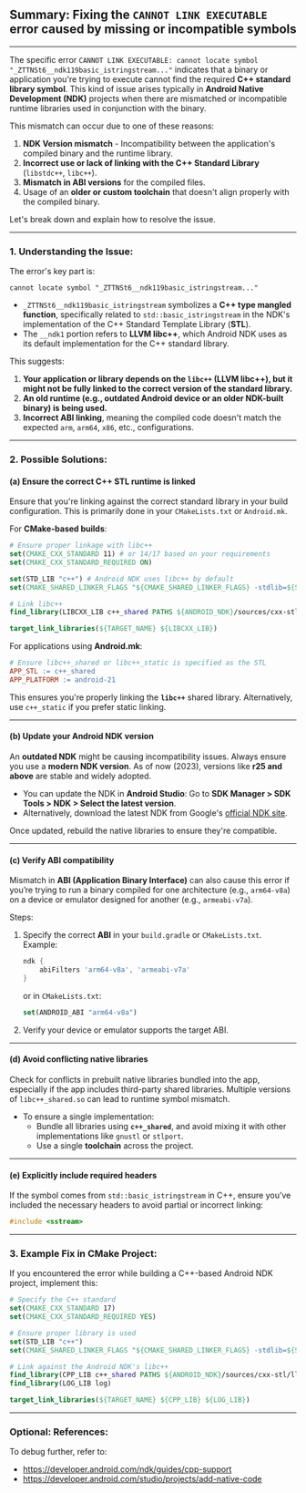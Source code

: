 ## Summary: Fixing the **`CANNOT LINK EXECUTABLE`** error caused by **missing or incompatible symbols**
---
The specific error `CANNOT LINK EXECUTABLE: cannot locate symbol "_ZTTNSt6__ndk119basic_istringstream..."` indicates that a binary or application you're trying to execute cannot find the required **C++ standard library symbol**. This kind of issue arises typically in **Android Native Development (NDK)** projects when there are mismatched or incompatible runtime libraries used in conjunction with the binary.

This mismatch can occur due to one of these reasons:
1. **NDK Version mismatch** - Incompatibility between the application's compiled binary and the runtime library.
2. **Incorrect use or lack of linking with the C++ Standard Library** (`libstdc++`, `libc++`).
3. **Mismatch in ABI versions** for the compiled files.
4. Usage of an **older or custom toolchain** that doesn't align properly with the compiled binary.

Let's break down and explain how to resolve the issue.

---

### 1. **Understanding the Issue**:
The error's key part is:
```plaintext
cannot locate symbol "_ZTTNSt6__ndk119basic_istringstream..."
```
- `_ZTTNSt6__ndk119basic_istringstream` symbolizes a **C++ type mangled function**, specifically related to `std::basic_istringstream` in the NDK's implementation of the C++ Standard Template Library (**STL**).
- The `__ndk1` portion refers to **LLVM libc++**, which Android NDK uses as its default implementation for the C++ standard library.

This suggests:
1. **Your application or library depends on the `libc++` (LLVM libc++), but it might not be fully linked to the correct version of the standard library.** 
2. **An old runtime (e.g., outdated Android device or an older NDK-built binary) is being used.**
3. **Incorrect ABI linking**, meaning the compiled code doesn't match the expected `arm`, `arm64`, `x86`, etc., configurations.

---

### 2. **Possible Solutions**:

#### (a) **Ensure the correct C++ STL runtime is linked**
Ensure that you're linking against the correct standard library in your build configuration. This is primarily done in your `CMakeLists.txt` or `Android.mk`.

For **CMake-based builds**:
```cmake
# Ensure proper linkage with libc++
set(CMAKE_CXX_STANDARD 11) # or 14/17 based on your requirements
set(CMAKE_CXX_STANDARD_REQUIRED ON)

set(STD_LIB "c++") # Android NDK uses libc++ by default
set(CMAKE_SHARED_LINKER_FLAGS "${CMAKE_SHARED_LINKER_FLAGS} -stdlib=${STD_LIB}")

# Link libc++
find_library(LIBCXX_LIB c++_shared PATHS ${ANDROID_NDK}/sources/cxx-stl/llvm-libc++/libs/${ANDROID_ABI})

target_link_libraries(${TARGET_NAME} ${LIBCXX_LIB})
```

For applications using **Android.mk**:
```makefile
# Ensure libc++_shared or libc++_static is specified as the STL
APP_STL := c++_shared
APP_PLATFORM := android-21
```

This ensures you're properly linking the **`libc++`** shared library. Alternatively, use `c++_static` if you prefer static linking.

---

#### (b) **Update your Android NDK version**
An **outdated NDK** might be causing incompatibility issues. Always ensure you use a **modern NDK version**. As of now (2023), versions like **r25 and above** are stable and widely adopted.

- You can update the NDK in **Android Studio**:
  Go to **SDK Manager > SDK Tools > NDK > Select the latest version**.
- Alternatively, download the latest NDK from Google's [official NDK site](https://developer.android.com/ndk/downloads).

Once updated, rebuild the native libraries to ensure they're compatible.

---

#### (c) **Verify ABI compatibility**
Mismatch in **ABI (Application Binary Interface)** can also cause this error if you’re trying to run a binary compiled for one architecture (e.g., `arm64-v8a`) on a device or emulator designed for another (e.g., `armeabi-v7a`).

Steps:
1. Specify the correct **ABI** in your `build.gradle` or `CMakeLists.txt`.
   Example:
   ```gradle
   ndk {
       abiFilters 'arm64-v8a', 'armeabi-v7a'
   }
   ```
   or in `CMakeLists.txt`:
   ```cmake
   set(ANDROID_ABI "arm64-v8a")
   ```

2. Verify your device or emulator supports the target ABI.

---

#### (d) **Avoid conflicting native libraries**
Check for conflicts in prebuilt native libraries bundled into the app, especially if the app includes third-party shared libraries. Multiple versions of `libc++_shared.so` can lead to runtime symbol mismatch.

- To ensure a single implementation:
  - Bundle all libraries using **`c++_shared`**, and avoid mixing it with other implementations like `gnustl` or `stlport`.
  - Use a single **toolchain** across the project.

---

#### (e) **Explicitly include required headers**
If the symbol comes from `std::basic_istringstream` in C++, ensure you’ve included the necessary headers to avoid partial or incorrect linking:
```cpp
#include <sstream>
```

---

### 3. **Example Fix in CMake Project:**
If you encountered the error while building a C++-based Android NDK project, implement this:

```cmake
# Specify the C++ standard
set(CMAKE_CXX_STANDARD 17)
set(CMAKE_CXX_STANDARD_REQUIRED YES)

# Ensure proper library is used
set(STD_LIB "c++")
set(CMAKE_SHARED_LINKER_FLAGS "${CMAKE_SHARED_LINKER_FLAGS} -stdlib=${STD_LIB}")

# Link against the Android NDK's libc++
find_library(CPP_LIB c++_shared PATHS ${ANDROID_NDK}/sources/cxx-stl/llvm-libc++/libs/${ANDROID_ABI})
find_library(LOG_LIB log)

target_link_libraries(${TARGET_NAME} ${CPP_LIB} ${LOG_LIB})
```

---

### Optional: References:
To debug further, refer to:
- https://developer.android.com/ndk/guides/cpp-support
- https://developer.android.com/studio/projects/add-native-code

